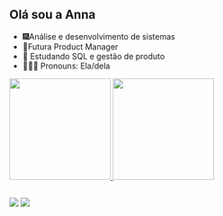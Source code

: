 ## Olá sou a Anna
- 🎆Análise e desenvolvimento de sistemas
- 🧠Futura Product Manager 
- 📘 Estudando SQL e gestão de produto
- 🙋🏼‍♀️ Pronouns: Ela/dela


<div>
 <a href="https://github.com/annaceliaarantes">
  <img height="180em" src="https://github-readme-stats.vercel.app/api?username=annaceliaarantes&show_icons=false&theme=dark&include_all_commits=true&count_private=true"/>
  <img height="180em" src="https://github-readme-stats.vercel.app/api/top-langs/?username=annaceliaarantes&layout=compact&langs_count=16&theme=dark"/>
                                         
</div>
                                         
                                         

   ##
 
<div> 

  <a href = "mailto:annaceliaarantes03@gmail.com"><img src="https://img.shields.io/badge/-Gmail-%23333?style=for-the-badge&logo=gmail&logoColor=white" target="_blank"></a>
  <a href="https://www.linkedin.com/in/anna-c%C3%A9lia-arantes-58bbbb157/" target="_blank"><img src="https://img.shields.io/badge/-LinkedIn-%230077B5?style=for-the-badge&logo=linkedin&logoColor=white" target="_blank"></a> 

 
 
</div>
